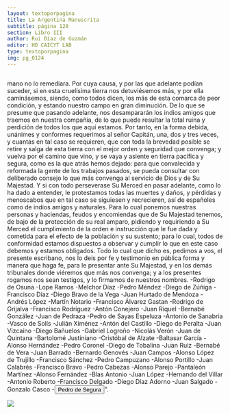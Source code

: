 ```yaml
---
layout: textoporpagina
title: La Argentina Manuscrita
subtitle: página 120
section: Libro III
author: Rui Díaz de Guzmán
editor: HD CAICYT LAB
type: textoporpagina
img: pg_0124
---
```


<div class="row">
    <div class="column">
<p>mano no lo remediara. Por cuya causa, y por las que adelante podían suceder, si en esta cruelísima tierra nos detuviésemos más, y por ella caminásemos, siendo, como todos dicen, los más de esta comarca de peor condición, y estando nuestro campo en gran diminución. De lo que se presume que pasando adelante, nos desampararán los indios amigos que traemos en nuestra compañía, de lo que puede resultar la total ruina y perdición de todos los que aquí estamos. Por tanto, en la forma debida, unánimes y conformes requerimos al señor Capitán, una, dos y tres veces, y cuantas en tal caso se requieren, que con toda la brevedad posible se retire y salga de esta tierra con el mejor orden y seguridad que convenga; y vuelva por el camino que vino, y se vaya y asiente en tierra pacífica y segura, como es la que atrás hemos dejado: para que convalecida y reformada la gente de los trabajos pasados, se pueda consultar con deliberado consejo lo que más convenga al servicio de Dios y de Su Majestad. Y si con todo perseverase Su Merced en pasar adelante, como lo ha dado a entender, le protestamos todas las muertes y daños, y pérdidas y menoscabos que en tal caso se siguiesen y recrecieren, así de españoles como de indios amigos y naturales. Para lo cual ponemos nuestras personas y haciendas, feudos y encomiendas que de Su Majestad tenemos, de bajo de la protección de su real amparo, pidiendo y requiriendo a Su Merced el cumplimiento de la orden e instrucción que le fue dada y cometida para el efecto de la población y su sustento; para lo cual, todos de conformidad estamos dispuestos a observar y cumplir lo que en este caso debemos y estamos obligados. Todo lo cual que dicho es, pedimos a vos, el presente escribano, nos lo deis por fe y testimonio en pública forma y manera que haga fe, para le presentar ante Su Majestad, y en los demás tribunales donde viéremos que más nos convenga; y a los presentes rogamos nos sean testigos, y lo firmamos de nuestros nombres. -Rodrigo de Osuna -Lope Ramos -Melchor Díaz -Pedro Méndez -Diego de Zúñiga -Francisco Díaz -Diego Bravo de la Vega -Juan Hurtado de Mendoza -Andrés López -Martín Notario -Francisco Álvarez Gastan -Rodrigo de Grijalva -Francisco Rodríguez -Antón Conejero -Juan Riquel -Bernabé González -Juan de Pedraza -Pedro de Sayas Espeluza -Antonio de Sanabria -Vasco de Solís -Julián Ximénez -Antón del Castillo -Diego de Peralta -Juan Vizcaíno -Diego Bañuelos -Gabriel Logroño -Nicolás Verón -Juan de Quintana -Bartolomé Justiniano -Cristóbal de Alzate -Baltasar García -Alonso Hernández -Pedro Coronel -Diego de Tobalina -Juan Ruiz -Bernabé de Vera -Juan Barrado -Bernardo Genovés -Juan Campos -Alonso López de Trujillo -Francisco Sánchez -Pedro Campuzano -Alonso Portillo -Juan Calabrés -Francisco Bravo -Pedro Cabezas -Alonso Parejo -Pantaleón Martínez -Alonso Fernández -Blas Antonio -Juan López -Hernando del Villar -Antonio Roberto -Francisco Delgado -Diego Díaz Adorno -Juan Salgado -Gonzalo Casco -<button class="balloon" data-balloon-pos="up" data-balloon-length="large" data-balloon="El capitán Pedro de Segura Zabala, hidalgo de Guipuzcoa, había sido soldado imperial en Italia y más tarde viajó al Paraguay con Ñuflo de Chaves en 1549. Tuvo un rol destacado en Asunción y se casó con Ginebra Martínez de Irala, hija mestiza del gobernador Martínez de Irala. Falleció en 1601 en Tomina, alto Perú.">Pedro de Segura</button>&quot;. </p></div>

<div class="column">
<a href="{{site.baseurl}}/assets/img/argentina_manuscrita/{{page.img}}.jpg"><img src="{{site.baseurl}}/assets/img/argentina_manuscrita/{{page.img}}.jpg"></a>
    </div>
</div>